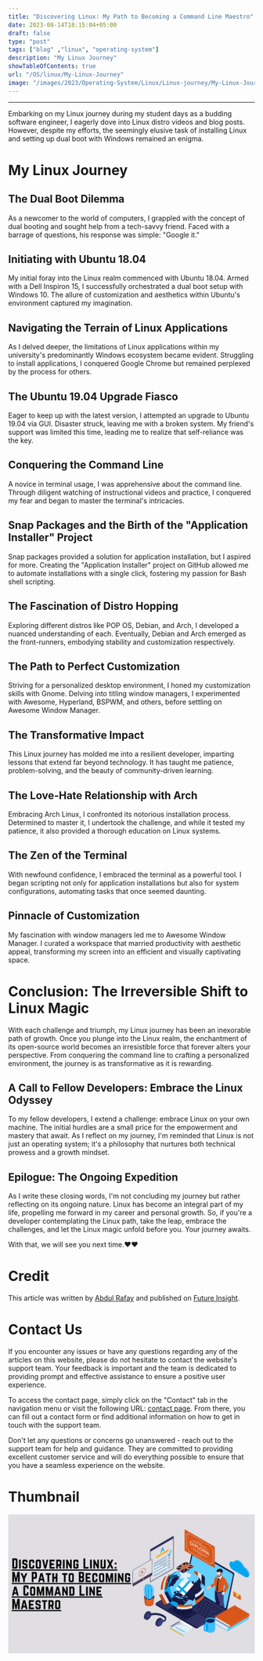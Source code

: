 ```yaml
---
title: "Discovering Linux: My Path to Becoming a Command Line Maestro"
date: 2023-08-14T18:15:04+05:00
draft: false
type: "post"
tags: ["blog" ,"linux", "operating-system"]
description: "My Linux Journey"
showTableOfContents: true
url: "/OS/linux/My-Linux-Journey"
image: "/images/2023/Operating-System/Linux/Linux-journey/My-Linux-Journey.png"
---
```


<link rel="stylesheet" href="/css/reference-content/reference-content.css">

-----------

Embarking on my Linux journey during my student days as a budding software engineer, I eagerly dove into Linux distro videos and blog posts. However, despite my efforts, the seemingly elusive task of installing Linux and setting up dual boot with Windows remained an enigma.

# My Linux Journey
## The Dual Boot Dilemma

As a newcomer to the world of computers, I grappled with the concept of dual booting and sought help from a tech-savvy friend. Faced with a barrage of questions, his response was simple: "Google it."

## Initiating with Ubuntu 18.04

My initial foray into the Linux realm commenced with Ubuntu 18.04. Armed with a Dell Inspiron 15, I successfully orchestrated a dual boot setup with Windows 10. The allure of customization and aesthetics within Ubuntu's environment captured my imagination.

## Navigating the Terrain of Linux Applications

As I delved deeper, the limitations of Linux applications within my university's predominantly Windows ecosystem became evident. Struggling to install applications, I conquered Google Chrome but remained perplexed by the process for others.

## The Ubuntu 19.04 Upgrade Fiasco

Eager to keep up with the latest version, I attempted an upgrade to Ubuntu 19.04 via GUI. Disaster struck, leaving me with a broken system. My friend's support was limited this time, leading me to realize that self-reliance was the key.

## Conquering the Command Line

A novice in terminal usage, I was apprehensive about the command line. Through diligent watching of instructional videos and practice, I conquered my fear and began to master the terminal's intricacies.

## Snap Packages and the Birth of the "Application Installer" Project

Snap packages provided a solution for application installation, but I aspired for more. Creating the "Application Installer" project on GitHub allowed me to automate installations with a single click, fostering my passion for Bash shell scripting.

## The Fascination of Distro Hopping

Exploring different distros like POP OS, Debian, and Arch, I developed a nuanced understanding of each. Eventually, Debian and Arch emerged as the front-runners, embodying stability and customization respectively.

## The Path to Perfect Customization

Striving for a personalized desktop environment, I honed my customization skills with Gnome. Delving into titling window managers, I experimented with Awesome, Hyperland, BSPWM, and others, before settling on Awesome Window Manager.

## The Transformative Impact

This Linux journey has molded me into a resilient developer, imparting lessons that extend far beyond technology. It has taught me patience, problem-solving, and the beauty of community-driven learning.

## The Love-Hate Relationship with Arch

Embracing Arch Linux, I confronted its notorious installation process. Determined to master it, I undertook the challenge, and while it tested my patience, it also provided a thorough education on Linux systems.

## The Zen of the Terminal

With newfound confidence, I embraced the terminal as a powerful tool. I began scripting not only for application installations but also for system configurations, automating tasks that once seemed daunting.

## Pinnacle of Customization

My fascination with window managers led me to Awesome Window Manager. I curated a workspace that married productivity with aesthetic appeal, transforming my screen into an efficient and visually captivating space.

# Conclusion: The Irreversible Shift to Linux Magic

With each challenge and triumph, my Linux journey has been an inexorable path of growth. Once you plunge into the Linux realm, the enchantment of its open-source world becomes an irresistible force that forever alters your perspective. From conquering the command line to crafting a personalized environment, the journey is as transformative as it is rewarding.

## A Call to Fellow Developers: Embrace the Linux Odyssey

To my fellow developers, I extend a challenge: embrace Linux on your own machine. The initial hurdles are a small price for the empowerment and mastery that await. As I reflect on my journey, I'm reminded that Linux is not just an operating system; it's a philosophy that nurtures both technical prowess and a growth mindset.

## Epilogue: The Ongoing Expedition

As I write these closing words, I'm not concluding my journey but rather reflecting on its ongoing nature. Linux has become an integral part of my life, propelling me forward in my career and personal growth. So, if you're a developer contemplating the Linux path, take the leap, embrace the challenges, and let the Linux magic unfold before you. Your journey awaits.


With that, we will see you next time.❤️❤️

# Credit
This article was written by [Abdul Rafay](https://future-insight.blog/author) and published on [Future Insight](https://future-insight.blog/).

# Contact Us 
If you encounter any issues or have any questions regarding any of the articles on this website, please do not hesitate to contact the website's support team. Your feedback is important and the team is dedicated to providing prompt and effective assistance to ensure a positive user experience.

To access the contact page, simply click on the "Contact" tab in the navigation menu or visit the following URL: [contact page](https://future-insight.blog/contact). From there, you can fill out a contact form or find additional information on how to get in touch with the support team.

Don't let any questions or concerns go unanswered - reach out to the support team for help and guidance. They are committed to providing excellent customer service and will do everything possible to ensure that you have a seamless experience on the website.


# Thumbnail
![image](/images/2023/Operating-System/Linux/Linux-journey/My-Linux-Journey.png)

<!-- # Supporting Materials
Here are all of the links and references that I used to write this blog, so feel free to visit them to get some more help.
## Knowledge Nexus
<div class="cards-container">
  <a class="card" href=" ">
    <img src="/images/content-icons/19197011.jpg" alt="Article 1">
    <h3 class="title">Article 1</h3>
  </a>
  <a class="card" href=" ">
    <img src="/images/content-icons/20944335.jpg" alt="Article 2">
    <h3 class="title">Article 2</h3>
  </a>
  <a class="card" href=" ">
    <img src="/images/content-icons/2936024.jpg" alt="Article 3">
    <h3 class="title">Article 3</h3>
  </a>
  <a class="card" href=" ">
    <img src="/images/content-icons/8767135.jpg" alt="Article 3">
    <h3 class="title">Article 3</h3>
  </a>
</div>

## GitHub Repository
<div class="cards-container">
  <a class="card" href=" ">
    <img src="/images/content-icons/Github-Logo.png" alt="GitHub Repo 1">
    <h3 class="title">GitHub Repository</h3>
  </a>
</div> -->

<!-- ## Video WalkThrough
<iframe width="800" height="450" src="https://www.youtube.com/embed/YT-link" frameborder="1" allowfullscreen></iframe> -->
